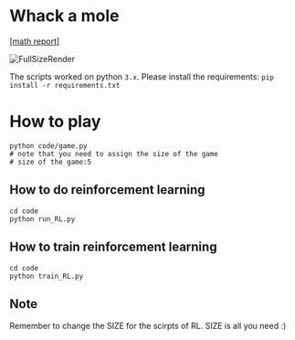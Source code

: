 # Whack a mole 

[[math report]](http://xihajun.com/onedrive/report.pdf)

![FullSizeRender](https://user-images.githubusercontent.com/25631641/152318428-fdd232f4-6fda-40d7-9340-ed5bab306d46.gif)

The scripts worked on python `3.x`. Please install the requirements: `pip install -r requirements.txt`

# How to play

```
python code/game.py
# note that you need to assign the size of the game
# size of the game:5
```

## How to do reinforcement learning

```
cd code
python run_RL.py
```

## How to train reinforcement learning

```
cd code
python train_RL.py
```

## Note

Remember to change the SIZE for the scirpts of RL. SIZE is all you need :)
